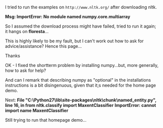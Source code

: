I tried to run the examples on `http://www.nltk.org/` after downloading nltk.

**Msg: ImportError: No module named numpy.core.multiarray**

So I assumed the download process might have failed, tried to run it again; it hangs on **floresta**...

This is highly likely to be my fault, but I can't work out how to ask for advice/assistance? Hence this page...

Thanks

OK - I fixed the shortterm problem by installing numpy...but, more generally, how to ask for help? 

And can I remark that describing numpy as "optional" in the installations instructions is a bit disingenuous, given that it;s needed for the home page demo.

Next:
**File "C:\Python27\lib\site-packages\nltk\chunk\named_entity.py", line 16, in <module>**
    **from nltk.classify import MaxentClassifier**
**ImportError: cannot import name MaxentClassifier**

Still trying to run that homepage demo...

 

